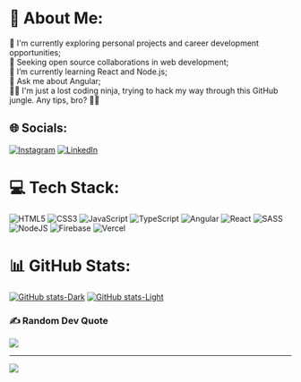 # 💫 About Me:
🔭 I'm currently exploring personal projects and career development opportunities;<br>👯 Seeking open source collaborations in web development;<br>🌱 I’m currently learning React and Node.js;<br>💬 Ask me about Angular;<br>👨‍💻 I'm just a lost coding ninja, trying to hack my way through this GitHub jungle. Any tips, bro? 🥷💬


## 🌐 Socials:
[![Instagram](https://img.shields.io/badge/Instagram-%23E4405F.svg?logo=Instagram&logoColor=white)](https://instagram.com/cldfrnnds) [![LinkedIn](https://img.shields.io/badge/LinkedIn-%230077B5.svg?logo=linkedin&logoColor=white)](https://linkedin.com/in/claudiorfj) 

# 💻 Tech Stack:
![HTML5](https://img.shields.io/badge/html5-%23E34F26.svg?style=plastic&logo=html5&logoColor=white) 
![CSS3](https://img.shields.io/badge/css3-%231572B6.svg?style=plastic&logo=css3&logoColor=white) 
![JavaScript](https://img.shields.io/badge/javascript-%23323330.svg?style=plastic&logo=javascript&logoColor=%23F7DF1E) 
![TypeScript](https://img.shields.io/badge/typescript-%23007ACC.svg?style=plastic&logo=typescript&logoColor=white) 
![Angular](https://img.shields.io/badge/angular-%23DD0031.svg?style=plastic&logo=angular&logoColor=white) 
![React](https://img.shields.io/badge/react-%2320232a.svg?style=plastic&logo=react&logoColor=%2361DAFB) 
![SASS](https://img.shields.io/badge/SASS-hotpink.svg?style=plastic&logo=SASS&logoColor=white) 
![NodeJS](https://img.shields.io/badge/node.js-6DA55F?style=plastic&logo=node.js&logoColor=white)
![Firebase](https://img.shields.io/badge/firebase-%23039BE5.svg?style=plastic&logo=firebase) 
![Vercel](https://img.shields.io/badge/vercel-%23000000.svg?style=plastic&logo=vercel&logoColor=white) 

# 📊 GitHub Stats:
[![GitHub stats-Dark](https://github-readme-stats.vercel.app/api?username=claudiorfj&show_icons=true&theme=dark#gh-dark-mode-only)](https://github.com/anuraghazra/github-readme-stats#gh-dark-mode-only)
[![GitHub stats-Light](https://github-readme-stats.vercel.app/api?username=claudiorfj&show_icons=true&theme=default#gh-light-mode-only)](https://github.com/anuraghazra/github-readme-stats#gh-light-mode-only)

### ✍️ Random Dev Quote
![](https://quotes-github-readme.vercel.app/api?type=horizontal&theme=dark)

---
[![](https://visitcount.itsvg.in/api?id=claudiorfj&icon=5&color=12)](https://visitcount.itsvg.in)



